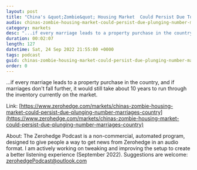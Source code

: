 ```yaml
---
layout: post
title: "China's &quot;Zombie&quot; Housing Market  Could Persist Due To Lack Of Marriages"
audio: chinas-zombie-housing-market-could-persist-due-plunging-number-marriages-country-0
category: markets
desc: "...if every marriage leads to a property purchase in the country, and if marriages don't fall further, it would still take about 10 years to run through the inventory currently on the market. "
duration: 00:02:07
length: 127
datetime: Sat, 24 Sep 2022 21:55:00 +0000
tags: podcast
guid: chinas-zombie-housing-market-could-persist-due-plunging-number-marriages-country-0
order: 0
---
```

...if every marriage leads to a property purchase in the country, and if marriages don't fall further, it would still take about 10 years to run through the inventory currently on the market. 

Link: [https://www.zerohedge.com/markets/chinas-zombie-housing-market-could-persist-due-plunging-number-marriages-country](https://www.zerohedge.com/markets/chinas-zombie-housing-market-could-persist-due-plunging-number-marriages-country)

About: The Zerohedge Podcast is a non-commercial, automated program, designed to give people a way to get news from Zerohedge in an audio format.  I am actively working on tweaking and improving the setup to create a better listening experience (September 2022).  Suggestions are welcome: [zerohedgePodcast@outlook.com](mailto:zerohedgePodcast@outlook.com)